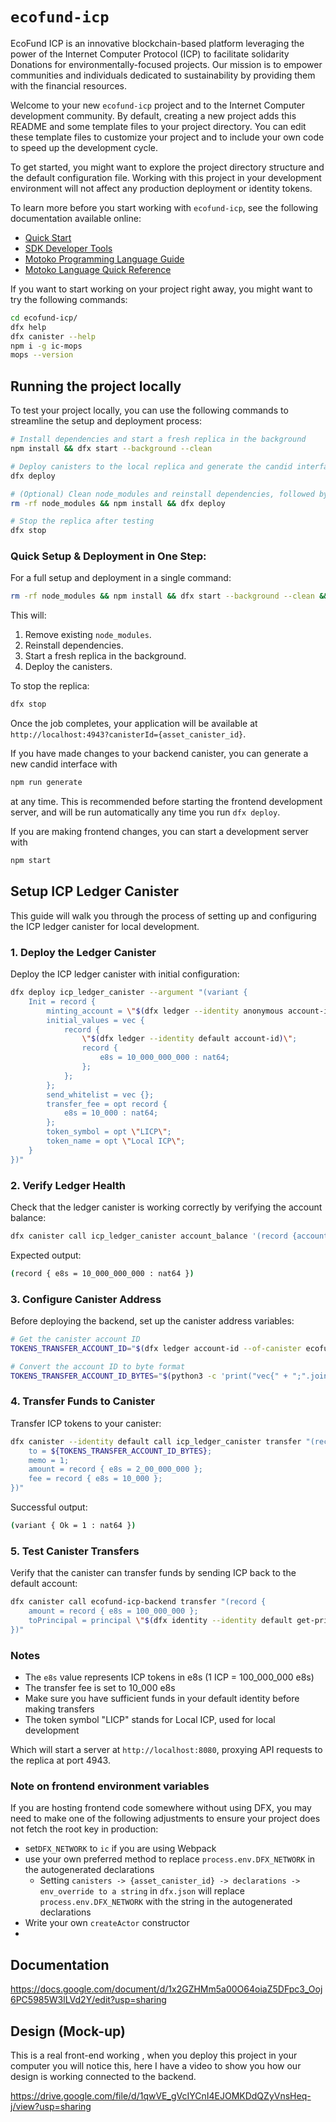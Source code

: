 # `ecofund-icp`

EcoFund ICP is an innovative blockchain-based platform leveraging the power of the Internet Computer Protocol (ICP) to facilitate solidarity Donations for environmentally-focused projects. Our mission is to empower communities and individuals dedicated to sustainability by providing them with the financial resources.


Welcome to your new `ecofund-icp` project and to the Internet Computer development community. By default, creating a new project adds this README and some template files to your project directory. You can edit these template files to customize your project and to include your own code to speed up the development cycle.

To get started, you might want to explore the project directory structure and the default configuration file. Working with this project in your development environment will not affect any production deployment or identity tokens.

To learn more before you start working with `ecofund-icp`, see the following documentation available online:

- [Quick Start](https://internetcomputer.org/docs/current/developer-docs/setup/deploy-locally)
- [SDK Developer Tools](https://internetcomputer.org/docs/current/developer-docs/setup/install)
- [Motoko Programming Language Guide](https://internetcomputer.org/docs/current/motoko/main/motoko)
- [Motoko Language Quick Reference](https://internetcomputer.org/docs/current/motoko/main/language-manual)

If you want to start working on your project right away, you might want to try the following commands:

```bash
cd ecofund-icp/
dfx help
dfx canister --help
npm i -g ic-mops
mops --version
```

## Running the project locally

To test your project locally, you can use the following commands to streamline the setup and deployment process:

```bash
# Install dependencies and start a fresh replica in the background
npm install && dfx start --background --clean

# Deploy canisters to the local replica and generate the candid interface
dfx deploy

# (Optional) Clean node_modules and reinstall dependencies, followed by deployment
rm -rf node_modules && npm install && dfx deploy

# Stop the replica after testing
dfx stop
```

### Quick Setup & Deployment in One Step:

For a full setup and deployment in a single command:

```bash
rm -rf node_modules && npm install && dfx start --background --clean && dfx deploy
```

This will:

1. Remove existing `node_modules`.
2. Reinstall dependencies.
3. Start a fresh replica in the background.
4. Deploy the canisters.

To stop the replica:

```bash
dfx stop
```

Once the job completes, your application will be available at `http://localhost:4943?canisterId={asset_canister_id}`.

If you have made changes to your backend canister, you can generate a new candid interface with

```bash
npm run generate
```

at any time. This is recommended before starting the frontend development server, and will be run automatically any time you run `dfx deploy`.

If you are making frontend changes, you can start a development server with

```bash
npm start
```

## Setup ICP Ledger Canister

This guide will walk you through the process of setting up and configuring the ICP ledger canister for local development.

### 1. Deploy the Ledger Canister

Deploy the ICP ledger canister with initial configuration:

```bash
dfx deploy icp_ledger_canister --argument "(variant {
    Init = record {
        minting_account = \"$(dfx ledger --identity anonymous account-id)\";
        initial_values = vec {
            record {
                \"$(dfx ledger --identity default account-id)\";
                record {
                    e8s = 10_000_000_000 : nat64;
                };
            };
        };
        send_whitelist = vec {};
        transfer_fee = opt record {
            e8s = 10_000 : nat64;
        };
        token_symbol = opt \"LICP\";
        token_name = opt \"Local ICP\";
    }
})"
```

### 2. Verify Ledger Health

Check that the ledger canister is working correctly by verifying the account balance:

```bash
dfx canister call icp_ledger_canister account_balance '(record {account = '$(python3 -c 'print("vec{" + ";".join([str(b) for b in bytes.fromhex("'$(dfx ledger --identity default account-id)'")]) + "}")')'})'
```

Expected output:

```bash
(record { e8s = 10_000_000_000 : nat64 })
```

### 3. Configure Canister Address

Before deploying the backend, set up the canister address variables:

```bash
# Get the canister account ID
TOKENS_TRANSFER_ACCOUNT_ID="$(dfx ledger account-id --of-canister ecofund-icp-backend)"

# Convert the account ID to byte format
TOKENS_TRANSFER_ACCOUNT_ID_BYTES="$(python3 -c 'print("vec{" + ";".join([str(b) for b in bytes.fromhex("'$TOKENS_TRANSFER_ACCOUNT_ID'")]) + "}")')"
```

### 4. Transfer Funds to Canister

Transfer ICP tokens to your canister:

```bash
dfx canister --identity default call icp_ledger_canister transfer "(record {
    to = ${TOKENS_TRANSFER_ACCOUNT_ID_BYTES};
    memo = 1;
    amount = record { e8s = 2_00_000_000 };
    fee = record { e8s = 10_000 };
})"
```

Successful output:

```bash
(variant { Ok = 1 : nat64 })
```

### 5. Test Canister Transfers

Verify that the canister can transfer funds by sending ICP back to the default account:

```bash
dfx canister call ecofund-icp-backend transfer "(record {
    amount = record { e8s = 100_000_000 };
    toPrincipal = principal \"$(dfx identity --identity default get-principal)\"
})"
```

### Notes

- The `e8s` value represents ICP tokens in e8s (1 ICP = 100_000_000 e8s)
- The transfer fee is set to 10_000 e8s
- Make sure you have sufficient funds in your default identity before making transfers
- The token symbol "LICP" stands for Local ICP, used for local development

Which will start a server at `http://localhost:8080`, proxying API requests to the replica at port 4943.

### Note on frontend environment variables

If you are hosting frontend code somewhere without using DFX, you may need to make one of the following adjustments to ensure your project does not fetch the root key in production:

- set`DFX_NETWORK` to `ic` if you are using Webpack
- use your own preferred method to replace `process.env.DFX_NETWORK` in the autogenerated declarations
  - Setting `canisters -> {asset_canister_id} -> declarations -> env_override to a string` in `dfx.json` will replace `process.env.DFX_NETWORK` with the string in the autogenerated declarations
- Write your own `createActor` constructor
-

## Documentation

https://docs.google.com/document/d/1x2GZHMm5a00O64oiaZ5DFpc3_Ooj6PC5985W3lLVd2Y/edit?usp=sharing

## Design (Mock-up)

This is a real front-end working , when you deploy this project in your computer you will notice this, here I have a video to show you how our design is working connected to the backend.

https://drive.google.com/file/d/1qwVE_gVcIYCnI4EJOMKDdQZyVnsHeq-j/view?usp=sharing

